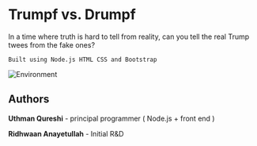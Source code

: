 # Trumpf vs. Drumpf

In a time where truth is hard to tell from reality, can you tell the real Trump twees from the fake ones?

```
Built using Node.js HTML CSS and Bootstrap
```


![Environment](https://i.imgur.com/vsmcCWd.png)

## Authors

 **Uthman Qureshi** - principal programmer ( Node.js + front end )

 **Ridhwaan Anayetullah** - Initial R&D




